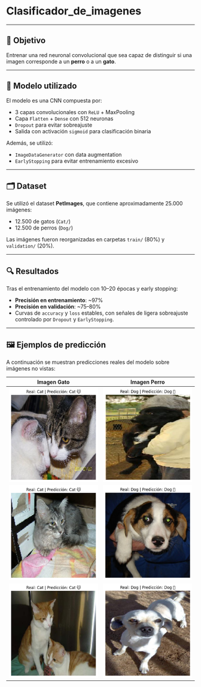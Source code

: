 # Clasificador_de_imagenes

---

## 🎯 Objetivo

Entrenar una red neuronal convolucional que sea capaz de distinguir si una imagen corresponde a un **perro** o a un **gato**.

---

## 🧠 Modelo utilizado

El modelo es una CNN compuesta por:

- 3 capas convolucionales con `ReLU` + MaxPooling
- Capa `Flatten` + `Dense` con 512 neuronas
- `Dropout` para evitar sobreajuste
- Salida con activación `sigmoid` para clasificación binaria

Además, se utilizó:

- `ImageDataGenerator` con data augmentation
- `EarlyStopping` para evitar entrenamiento excesivo

---

## 🗂️ Dataset

Se utilizó el dataset **PetImages**, que contiene aproximadamente 25.000 imágenes:

- 12.500 de gatos (`Cat/`)
- 12.500 de perros (`Dog/`)

Las imágenes fueron reorganizadas en carpetas `train/` (80%) y `validation/` (20%).

---

## 🔍 Resultados

Tras el entrenamiento del modelo con 10–20 épocas y early stopping:

- **Precisión en entrenamiento**: ~97%
- **Precisión en validación**: ~75–80%
- Curvas de `accuracy` y `loss` estables, con señales de ligera sobreajuste controlado por `Dropout` y `EarlyStopping`.

---

## 🖼️ Ejemplos de predicción

A continuación se muestran predicciones reales del modelo sobre imágenes no vistas:

| Imagen Gato | Imagen Perro |
|-------------|---------------|
| ![](./predicciones_demo/cat_1.png) | ![](./predicciones_demo/dog_1.png) |
| ![](./predicciones_demo/cat_2.png) | ![](./predicciones_demo/dog_2.png) |
| ![](./predicciones_demo/cat_3.png) | ![](./predicciones_demo/dog_3.png) |



